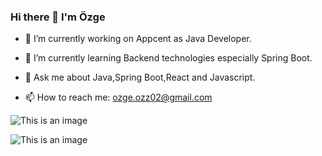 ### Hi there 👋 I'm Özge


- 🔭 I’m currently working on Appcent as Java Developer.


- 🌱 I’m currently learning Backend technologies especially Spring Boot.


- 💬 Ask me about Java,Spring Boot,React and Javascript.


- 📫 How to reach me: ozge.ozz02@gmail.com


![This is an image](https://upload.wikimedia.org/wikipedia/commons/4/44/Spring_Framework_Logo_2018.svg)

![This is an image](https://upload.wikimedia.org/wikipedia/commons/a/a7/React-icon.svg)



